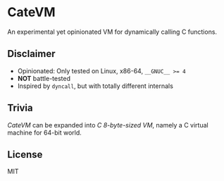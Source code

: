 # CateVM

An experimental yet opinionated VM for dynamically calling C functions.

## Disclaimer

* Opinionated: Only tested on Linux, x86-64, `__GNUC__ >= 4`
* **NOT** battle-tested
* Inspired by `dyncall`, but with totally different internals

## Trivia

*CateVM* can be expanded into *C 8-byte-sized VM*, namely a C virtual machine
for 64-bit world.

## License

MIT
